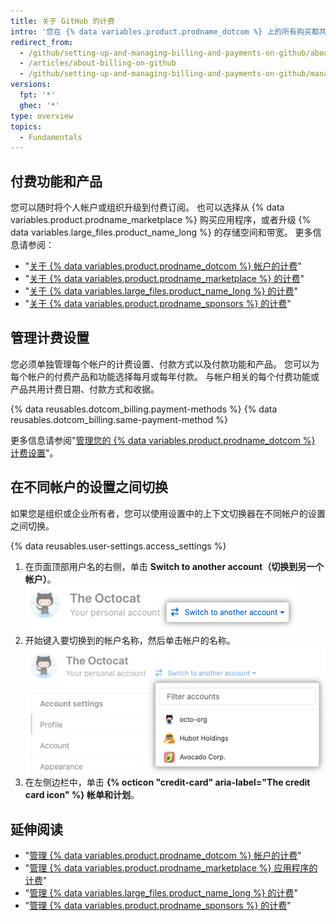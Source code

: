 ```yaml
---
title: 关于 GitHub 的计费
intro: '您在 {% data variables.product.prodname_dotcom %} 上的所有购买都共用您帐户的计费日期、付款方式和收据。'
redirect_from:
  - /github/setting-up-and-managing-billing-and-payments-on-github/about-billing-on-github
  - /articles/about-billing-on-github
  - /github/setting-up-and-managing-billing-and-payments-on-github/managing-your-github-billing-settings/about-billing-on-github
versions:
  fpt: '*'
  ghec: '*'
type: overview
topics:
  - Fundamentals
---
```


## 付费功能和产品

您可以随时将个人帐户或组织升级到付费订阅。 也可以选择从 {% data variables.product.prodname_marketplace %} 购买应用程序，或者升级 {% data variables.large_files.product_name_long %} 的存储空间和带宽。 更多信息请参阅：
- "[关于 {% data variables.product.prodname_dotcom %} 帐户的计费](/articles/about-billing-for-github-accounts)"
- "[关于 {% data variables.product.prodname_marketplace %} 的计费](/articles/about-billing-for-github-marketplace)"
- "[关于 {% data variables.large_files.product_name_long %} 的计费](/articles/about-billing-for-git-large-file-storage)"
- "[关于 {% data variables.product.prodname_sponsors %} 的计费](/articles/about-billing-for-github-sponsors)"

## 管理计费设置

您必须单独管理每个帐户的计费设置、付款方式以及付款功能和产品。 您可以为每个帐户的付费产品和功能选择每月或每年付款。 与帐户相关的每个付费功能或产品共用计费日期、付款方式和收据。

{% data reusables.dotcom_billing.payment-methods %} {% data reusables.dotcom_billing.same-payment-method %}

更多信息请参阅"[管理您的 {% data variables.product.prodname_dotcom %} 计费设置](/articles/managing-your-github-billing-settings)"。

## 在不同帐户的设置之间切换

如果您是组织或企业所有者，您可以使用设置中的上下文切换器在不同帐户的设置之间切换。

{% data reusables.user-settings.access_settings %}
1. 在页面顶部用户名的右侧，单击 **Switch to another account（切换到另一个帐户）**。 ![上下文切换器按钮](/assets/images/help/settings/context-switcher-button.png)
1. 开始键入要切换到的帐户名称，然后单击帐户的名称。 ![上下文切换器菜单](/assets/images/help/settings/context-switcher-menu.png)
1. 在左侧边栏中，单击 **{% octicon "credit-card" aria-label="The credit card icon" %} 帐单和计划**。

## 延伸阅读

- "[管理 {% data variables.product.prodname_dotcom %} 帐户的计费](/articles/managing-billing-for-your-github-account)"
- "[管理 {% data variables.product.prodname_marketplace %} 应用程序的计费](/articles/managing-billing-for-github-marketplace-apps)"
- "[管理 {% data variables.large_files.product_name_long %} 的计费](/articles/managing-billing-for-git-large-file-storage)"
- "[管理 {% data variables.product.prodname_sponsors %} 的计费](/articles/managing-billing-for-github-sponsors)"
